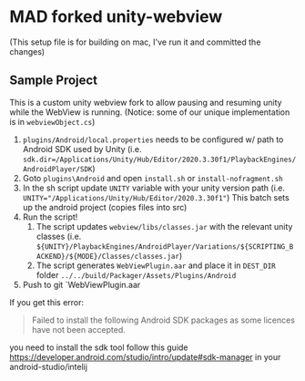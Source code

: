 # MAD forked unity-webview

(This setup file is for building on mac, I've run it and committed the changes)

## Sample Project
This is a custom unity webview fork to allow pausing and resuming unity while the WebView is running. (Notice: some of our unique implementation is in `webviewObject.cs`)
 	 
1. `plugins/Android/local.properties` needs to be configured w/ path to Android SDK used by Unity (i.e. `sdk.dir=/Applications/Unity/Hub/Editor/2020.3.30f1/PlaybackEngines/AndroidPlayer/SDK`)
2. Goto `plugins\Android` and open `install.sh` or `install-nofragment.sh`
3. In the sh script update `UNITY` variable with your unity version path (i.e. `UNITY="/Applications/Unity/Hub/Editor/2020.3.30f1"`) This batch sets up the android project (copies files into src)
4. Run the script!
   1. The script updates `webview/libs/classes.jar` with the relevant unity classes (i.e. `${UNITY}/PlaybackEngines/AndroidPlayer/Variations/${SCRIPTING_BACKEND}/${MODE}/Classes/classes.jar`)
   2. The script generates `WebViewPlugin.aar` and place it in `DEST_DIR` folder `../../build/Packager/Assets/Plugins/Android` 
5. Push to git `WebViewPlugin.aar

If you get this error:
> Failed to install the following Android SDK packages as some licences have not been accepted.
> 
you need to install the sdk tool follow this guide https://developer.android.com/studio/intro/update#sdk-manager in your android-studio/intelij
